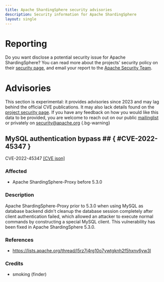 ```yaml
---
title: Apache ShardingSphere security advisories
description: Security information for Apache ShardingSphere
layout: single
---
```


# Reporting

Do you want disclose a potential security issue for Apache ShardingSphere? You can read more about the projects' security policy on their [security page](https://shardingsphere.apache.org/community/en/security/), and email your report to the [Apache Security Team](mailto:security@apache.org).

# Advisories

This section is experimental: it provides advisories since 2023 and may lag behind the official CVE publications. It may also lack details found on the [project security page](https://shardingsphere.apache.org/community/en/security/). If you have any feedback on how you would like this data to be provided, you are welcome to reach out on our public [mailinglist](/mailinglist) or privately on [security@apache.org](mailto:security@apache.org)
{.bg-warning}

## MySQL authentication bypass ## { #CVE-2022-45347 }

CVE-2022-45347 [\[CVE json\]](./CVE-2022-45347.cve.json)

### Affected

* Apache ShardingSphere-Proxy before 5.3.0


### Description

Apache ShardingSphere-Proxy prior to 5.3.0 when using MySQL as database backend didn't cleanup the database session completely after client authentication failed, which allowed an attacker to execute normal commands by constructing a special MySQL client. This vulnerability has been fixed in Apache ShardingSphere 5.3.0.

### References
* https://lists.apache.org/thread/l5rz7j4rg10o7ywtgknh2f5hxnv6yw3l


### Credits
* smoking (finder)
